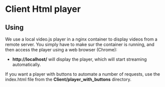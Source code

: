 
# Client Html player

## Using


We use a local video.js player in a nginx container to display videos from a remote server.
You simply have to make sur the container is running, and then access the player using a web browser (Chrome):

* **http://localhost/** will display the player, which will start streaming automatically.

If you want a player with buttons to automate a number of requests, use the index.html file from the **Client/player_with_buttons** directory.


